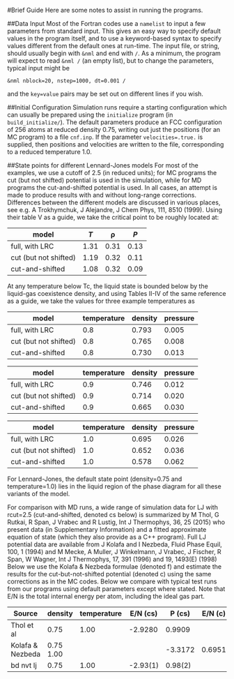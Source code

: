 #Brief Guide
Here are some notes to assist in running the programs.

##Data Input
Most of the Fortran codes use a `namelist` to input a few parameters from standard input.
This gives an easy way to specify default values in the program itself, and to use a 
keyword-based syntax to specify values different from the default ones at run-time.
The input file, or string, should usually begin with `&nml` and end with `/`.
As a minimum, the program will expect to read `&nml /` (an empty list), but to
change the parameters, typical input might be 
```
&nml nblock=20, nstep=1000, dt=0.001 /
```
and the `key=value` pairs may be set out on different lines if you wish.

##Initial Configuration
Simulation runs require a starting configuration which can usually be prepared using
the `initialize` program (in `build_initialize/`).
The default parameters produce an FCC configuration of 256 atoms at reduced density 0.75,
writing out just the positions (for an MC program) to a file `cnf.inp`.
If the parameter `velocities=.true.` is supplied, then positions and velocities are
written to the file, corresponding to a reduced temperature 1.0.

##State points for different Lennard-Jones models
For most of the examples, we use a cutoff of 2.5 (in reduced units);
for MC programs the cut (but not shifted) potential is used in the simulation,
while for MD programs the cut-and-shifted potential is used.
In all cases, an attempt is made to produce results with and without long-range corrections.
Differences between the different models are discussed in various places,
see e.g. A Trokhymchuk, J Alejandre, J Chem Phys, 111, 8510 (1999).
Using their table V as a guide, we take the critical point to be roughly located at:

model                 | _T_ | &rho; | _P_
-----                 | ---- | ---- | ----
full, with LRC        | 1.31 | 0.31 | 0.13
cut (but not shifted) | 1.19 | 0.32 | 0.11
cut-and-shifted       | 1.08 | 0.32 | 0.09

At any temperature below Tc, the liquid state is bounded below by the
liquid-gas coexistence density, and using Tables II-IV of the same reference as a guide,
we take the values for three example temperatures as

model                 | temperature | density | pressure
-----                 | ----------- | ------- | --------
full, with LRC        | 0.8 | 0.793 | 0.005
cut (but not shifted) | 0.8 | 0.765 | 0.008
cut-and-shifted       | 0.8 | 0.730 | 0.013

model                 | temperature | density | pressure
-----                 | ----------- | ------- | --------
full, with LRC        | 0.9 | 0.746 | 0.012
cut (but not shifted) | 0.9 | 0.714 | 0.020
cut-and-shifted       | 0.9 | 0.665 | 0.030

model                 | temperature | density | pressure
-----                 | ----------- | ------- | --------
full, with LRC        | 1.0 | 0.695 | 0.026
cut (but not shifted) | 1.0 | 0.652 | 0.036
cut-and-shifted       | 1.0 | 0.578 | 0.062

For Lennard-Jones, the default state point (density=0.75 and temperature=1.0) 
lies in the liquid region of the phase diagram for all these variants of the model. 

For comparison with MD runs, a wide range of simulation data for LJ with 
rcut=2.5 (cut-and-shifted, denoted cs below) is summarized by
M Thol, G Rutkai, R Span, J Vrabec and R Lustig, Int J Thermophys, 36, 25 (2015)
who present data (in Supplementary Information) and a fitted approximate 
equation of state (which they also provide as a C++ program). 
Full LJ potential data are available from
J Kolafa and I Nezbeda, Fluid Phase Equil, 100, 1 (1994) and
M Mecke, A Muller, J Winkelmann, J Vrabec, J Fischer, R Span, W Wagner,
Int J Thermophys, 17, 391 (1996) and 19, 1493(E) (1998)
Below we use the Kolafa & Nezbeda formulae (denoted f) and estimate the results
for the cut-but-not-shifted potential (denoted c) using the same corrections as in the MC codes.
Below we compare with typical test runs from our programs using default parameters except where stated.
Note that E/N is the total internal energy per atom, including the ideal gas part.

Source           | density | temperature | E/N (cs) | P (cs)  | E/N (c) | P (c)  | E/N (f)  | P (f)   |
------           | ------- | ----------- | -------- | ------  | ------- | ------ | -------- | ------- |
Thol et al       |   0.75  |   1.00      | -2.9280  | 0.9909  |         |        |          |         |
Kolafa & Nezbeda |   0.75      1.00      |          |         | -3.3172 | 0.6951 | -3.7188  | 0.3939  |
bd nvt lj        |   0.75  |   1.00      | -2.93(1) | 0.98(2) |         |        | -3.73(1) | 0.38(2) |
